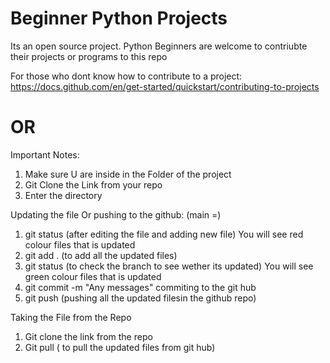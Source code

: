 # Beginner Python Projects

Its an open source project. Python Beginners are welcome to contriubte their projects or programs to this repo

For those who dont know how to contribute to a project:
https://docs.github.com/en/get-started/quickstart/contributing-to-projects

# OR

Important Notes: 
1) Make sure U are inside in the Folder of the project
2) Git Clone the Link from your repo
3) Enter the directory


Updating the file Or pushing to the github:
(main =)

1. git status (after editing the file and adding new file)
You will see red colour files that is updated
2. git add . (to add all the updated files)
3. git status (to check the branch to see wether its updated)
You will see green colour files that is updated
4. git commit -m "Any messages"
commiting to the git hub
5. git push (pushing all the updated filesin the github repo)

Taking the File from the Repo
1. Git clone the link from the repo
2. Git pull ( to pull the updated files from git hub)
